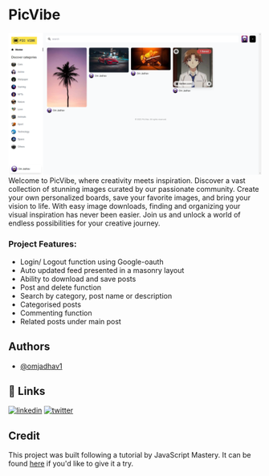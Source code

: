 # PicVibe

![Screenshot](./frontend/src/assets/main.png)
Welcome to PicVibe, where creativity meets inspiration. Discover a vast collection of stunning images curated by our passionate community. Create your own personalized boards, save your favorite images, and bring your vision to life. With easy image downloads, finding and organizing your visual inspiration has never been easier. Join us and unlock a world of endless possibilities for your creative journey.
### Project Features:

- Login/ Logout function using Google-oauth
- Auto updated feed presented in a masonry layout
- Ability to download and save posts
- Post and delete function
- Search by category, post name or description
- Categorised posts
- Commenting function
- Related posts under main post

## Authors

- [@omjadhav1](https://github.com/OmJadhav1/)

## 🔗 Links

[![linkedin](https://img.shields.io/badge/linkedin-0A66C2?style=for-the-badge&logo=linkedin&logoColor=white)](https://linkedin.com/in/om-jadhav-23b4a822b)
[![twitter](https://img.shields.io/badge/twitter-1DA1F2?style=for-the-badge&logo=twitter&logoColor=white)](https://twitter.com/Omjadhav_0462)

## Credit

This project was built following a tutorial by JavaScript Mastery. It can be found [here](https://youtu.be/1RHDhtbqo94) if you'd like to give it a try.
